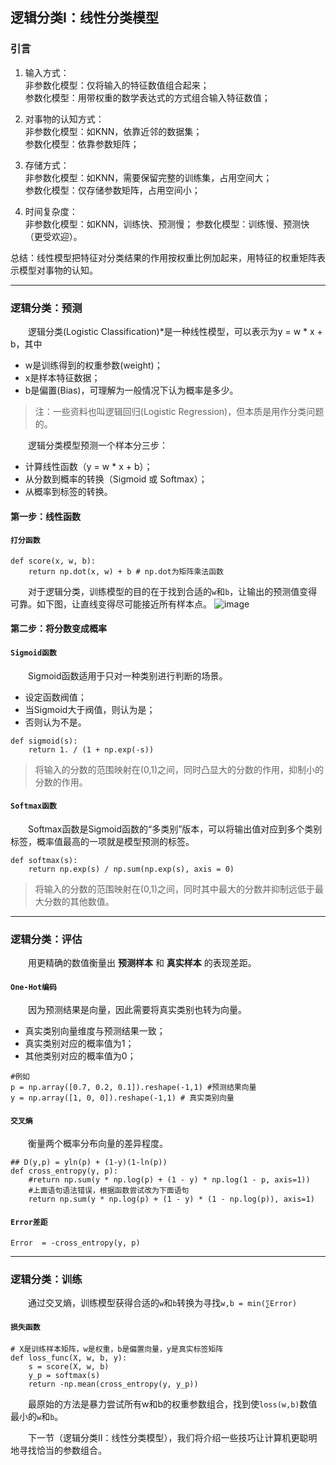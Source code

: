 ## 逻辑分类I：线性分类模型

### 引言
1. 输入方式：<br>
    非参数化模型：仅将输入的特征数值组合起来；<br>
    参数化模型：用带权重的数学表达式的方式组合输入特征数值；
    
2. 对事物的认知方式：<br>
    非参数化模型：如KNN，依靠近邻的数据集；<br>
    参数化模型：依靠参数矩阵；

3. 存储方式：<br>
    非参数化模型：如KNN，需要保留完整的训练集，占用空间大；<br>
    参数化模型：仅存储参数矩阵，占用空间小；

4. 时间复杂度：<br>
    非参数化模型：如KNN，训练快、预测慢；
    参数化模型：训练慢、预测快（更受欢迎）。

总结：线性模型把特征对分类结果的作用按权重比例加起来，用特征的权重矩阵表示模型对事物的认知。

------------------------

### 逻辑分类：预测
&emsp;&emsp;逻辑分类(Logistic Classification)*是一种线性模型，可以表示为y = w * x + b，其中
- w是训练得到的权重参数(weight)；
- x是样本特征数据；
- b是偏置(Bias)，可理解为一般情况下认为概率是多少。

> 注：一些资料也叫逻辑回归(Logistic Regression)，但本质是用作分类问题的。

&emsp;&emsp;逻辑分类模型预测一个样本分三步：
- 计算线性函数（y = w * x + b）；
- 从分数到概率的转换（Sigmoid 或 Softmax）；
- 从概率到标签的转换。


#### 第一步：线性函数
#### `打分函数`
```
def score(x, w, b):
    return np.dot(x, w) + b # np.dot为矩阵乘法函数
```
&emsp;&emsp;对于逻辑分类，训练模型的目的在于找到合适的`w`和`b`，让输出的预测值变得可靠。如下图，让直线变得尽可能接近所有样本点。
![image](https://timgsa.baidu.com/timg?image&quality=80&size=b9999_10000&sec=1509949179204&di=d9ccf913d79ccb295a78b286306f1009&imgtype=0&src=http%3A%2F%2Fimages2015.cnblogs.com%2Fblog%2F709432%2F201608%2F709432-20160819031052046-1651806152.png)


#### 第二步：将分数变成概率
#### `Sigmoid函数`
&emsp;&emsp;Sigmoid函数适用于只对一种类别进行判断的场景。<br>
- 设定函数阀值；
- 当Sigmoid大于阀值，则认为是；
- 否则认为不是。
```
def sigmoid(s):
    return 1. / (1 + np.exp(-s))
```
> 将输入的分数的范围映射在(0,1)之间，同时凸显大的分数的作用，抑制小的分数的作用。

#### `Softmax函数`
&emsp;&emsp;Softmax函数是Sigmoid函数的“多类别”版本，可以将输出值对应到多个类别标签，概率值最高的一项就是模型预测的标签。
```
def softmax(s):
    return np.exp(s) / np.sum(np.exp(s), axis = 0)
```
> 将输入的分数的范围映射在(0,1)之间，同时其中最大的分数并抑制远低于最大分数的其他数值。
-----------------------------

### 逻辑分类：评估
&emsp;&emsp;用更精确的数值衡量出 **预测样本** 和 **真实样本** 的表现差距。
#### `One-Hot编码`
&emsp;&emsp;因为预测结果是向量，因此需要将真实类别也转为向量。
- 真实类别向量维度与预测结果一致；
- 真实类别对应的概率值为1；
- 其他类别对应的概率值为0；
```
#例如
p = np.array([0.7, 0.2, 0.1]).reshape(-1,1) #预测结果向量
y = np.array([1, 0, 0]).reshape(-1,1) # 真实类别向量
```

#### `交叉熵`
&emsp;&emsp;衡量两个概率分布向量的差异程度。
```
## D(y,p) = yln(p) + (1-y)(1-ln(p))
def cross_entropy(y, p):
    #return np.sum(y * np.log(p) + (1 - y) * np.log(1 - p, axis=1)) 
    #上面语句语法错误，根据函数尝试改为下面语句
    return np.sum(y * np.log(p) + (1 - y) * (1 - np.log(p)), axis=1)
```
#### `Error差距`
```
Error  = -cross_entropy(y, p)
```
--------------------------

### 逻辑分类：训练
&emsp;&emsp;通过交叉熵，训练模型获得合适的`w`和`b`转换为寻找`w,b = min(∑Error)`
#### `损失函数`
```
# X是训练样本矩阵，w是权重，b是偏置向量，y是真实标签矩阵
def loss_func(X, w, b, y):
    s = score(X, w, b)
    y_p = softmax(s)
    return -np.mean(cross_entropy(y, y_p))
```
&emsp;&emsp;最原始的方法是暴力尝试所有w和b的权重参数组合，找到使`loss(w,b)`数值最小的`w`和`b`。

&emsp;&emsp;下一节（逻辑分类II：线性分类模型），我们将介绍一些技巧让计算机更聪明地寻找恰当的参数组合。